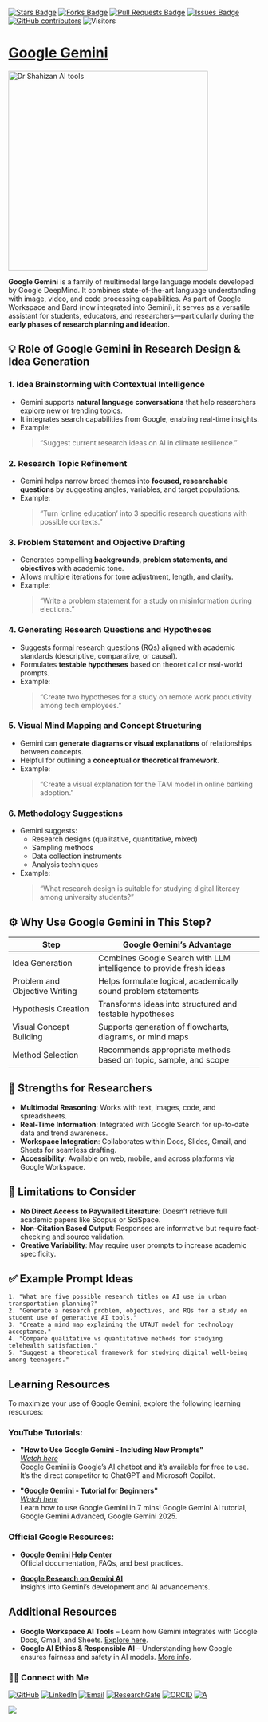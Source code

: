 <a href="https://github.com/drshahizan/short-course/stargazers"><img src="https://img.shields.io/github/stars/drshahizan/short-course" alt="Stars Badge"/></a>
<a href="https://github.com/drshahizan/short-course/network/members"><img src="https://img.shields.io/github/forks/drshahizan/short-course" alt="Forks Badge"/></a>
<a href="https://github.com/drshahizan/short-course/pulls"><img src="https://img.shields.io/github/issues-pr/drshahizan/short-course" alt="Pull Requests Badge"/></a>
<a href="https://github.com/drshahizan/short-course"><img src="https://img.shields.io/github/issues/drshahizan/short-course" alt="Issues Badge"/></a>
<a href="https://github.com/drshahizan/short-course/graphs/contributors"><img alt="GitHub contributors" src="https://img.shields.io/github/contributors/drshahizan/short-course?color=2b9348"></a>
![Visitors](https://api.visitorbadge.io/api/visitors?path=https%3A%2F%2Fgithub.com%2Fdrshahizan%2Fshort-course&labelColor=%23d9e3f0&countColor=%23697689&style=flat)

# [Google Gemini](https://gemini.google.com)

 <img src="https://www.gstatic.com/lamda/images/gemini_thumbnail_c362e5eadc46ca9f617e2.png" alt="Dr Shahizan AI tools"  height="400">

**Google Gemini** is a family of multimodal large language models developed by Google DeepMind. It combines state-of-the-art language understanding with image, video, and code processing capabilities. As part of Google Workspace and Bard (now integrated into Gemini), it serves as a versatile assistant for students, educators, and researchers—particularly during the **early phases of research planning and ideation**.

## 💡 Role of Google Gemini in Research Design & Idea Generation

### 1. **Idea Brainstorming with Contextual Intelligence**
- Gemini supports **natural language conversations** that help researchers explore new or trending topics.
- It integrates search capabilities from Google, enabling real-time insights.
- Example:  
  > “Suggest current research ideas on AI in climate resilience.”

### 2. **Research Topic Refinement**
- Gemini helps narrow broad themes into **focused, researchable questions** by suggesting angles, variables, and target populations.
- Example:  
  > “Turn ‘online education’ into 3 specific research questions with possible contexts.”

### 3. **Problem Statement and Objective Drafting**
- Generates compelling **backgrounds, problem statements, and objectives** with academic tone.
- Allows multiple iterations for tone adjustment, length, and clarity.
- Example:  
  > “Write a problem statement for a study on misinformation during elections.”

### 4. **Generating Research Questions and Hypotheses**
- Suggests formal research questions (RQs) aligned with academic standards (descriptive, comparative, or causal).
- Formulates **testable hypotheses** based on theoretical or real-world prompts.
- Example:  
  > “Create two hypotheses for a study on remote work productivity among tech employees.”

### 5. **Visual Mind Mapping and Concept Structuring**
- Gemini can **generate diagrams or visual explanations** of relationships between concepts.
- Helpful for outlining a **conceptual or theoretical framework**.
- Example:  
  > “Create a visual explanation for the TAM model in online banking adoption.”

### 6. **Methodology Suggestions**
- Gemini suggests:
  - Research designs (qualitative, quantitative, mixed)
  - Sampling methods
  - Data collection instruments
  - Analysis techniques
- Example:  
  > “What research design is suitable for studying digital literacy among university students?”

## ⚙️ Why Use Google Gemini in This Step?

| Step                            | Google Gemini’s Advantage                                               |
|----------------------------------|-------------------------------------------------------------------------|
| Idea Generation                 | Combines Google Search with LLM intelligence to provide fresh ideas     |
| Problem and Objective Writing   | Helps formulate logical, academically sound problem statements          |
| Hypothesis Creation             | Transforms ideas into structured and testable hypotheses                |
| Visual Concept Building         | Supports generation of flowcharts, diagrams, or mind maps               |
| Method Selection                | Recommends appropriate methods based on topic, sample, and scope        |

## 🚀 Strengths for Researchers

- **Multimodal Reasoning**: Works with text, images, code, and spreadsheets.
- **Real-Time Information**: Integrated with Google Search for up-to-date data and trend awareness.
- **Workspace Integration**: Collaborates within Docs, Slides, Gmail, and Sheets for seamless drafting.
- **Accessibility**: Available on web, mobile, and across platforms via Google Workspace.

## 📌 Limitations to Consider

- **No Direct Access to Paywalled Literature**: Doesn’t retrieve full academic papers like Scopus or SciSpace.
- **Non-Citation Based Output**: Responses are informative but require fact-checking and source validation.
- **Creative Variability**: May require user prompts to increase academic specificity.

## ✅ Example Prompt Ideas

```text
1. "What are five possible research titles on AI use in urban transportation planning?"
2. "Generate a research problem, objectives, and RQs for a study on student use of generative AI tools."
3. "Create a mind map explaining the UTAUT model for technology acceptance."
4. "Compare qualitative vs quantitative methods for studying telehealth satisfaction."
5. "Suggest a theoretical framework for studying digital well-being among teenagers."
```

## Learning Resources

To maximize your use of Google Gemini, explore the following learning resources:

### **YouTube Tutorials:**
- **"How to Use Google Gemini - Including New Prompts"**  
  *[Watch here](https://youtu.be/CrwrljPQaYA?si=1ITPovAVTM2u4Eck)*  
  Google Gemini is Google’s AI chatbot and it’s available for free to use. It’s the direct competitor to ChatGPT and Microsoft Copilot.

- **"Google Gemini - Tutorial for Beginners"**  
  *[Watch here](https://youtu.be/pfubneymR-M?si=m7HV0Ew0vibKuz5D)*  
  Learn how to use Google Gemini in 7 mins! Google Gemini AI tutorial, Google Gemini Advanced, Google Gemini 2025.

### **Official Google Resources:**
- **[Google Gemini Help Center](https://support.google.com/)**  
  Official documentation, FAQs, and best practices.

- **[Google Research on Gemini AI](https://ai.googleblog.com/)**  
  Insights into Gemini’s development and AI advancements.

## Additional Resources

- **Google Workspace AI Tools** – Learn how Gemini integrates with Google Docs, Gmail, and Sheets. [Explore here](https://workspace.google.com/).
- **Google AI Ethics & Responsible AI** – Understanding how Google ensures fairness and safety in AI models. [More info](https://cloud.google.com/responsible-ai).


### 🙌🏻 Connect with Me
<p align="left">
    <a href="https://github.com/drshahizan" target="_blank"><img alt="GitHub" src="https://img.shields.io/badge/-@drshahizan-181717?style=flat-square&logo=GitHub&logoColor=white"></a>
    <a href="https://www.linkedin.com/in/drshahizan" target="_blank"><img alt="LinkedIn" src="https://img.shields.io/badge/-drshahizan-blue?style=flat-square&logo=Linkedin&logoColor=white&link=https://www.linkedin.com/in/drshahizan/"></a>
    <a href="mailto:shahizan@utm.my" target="_blank"><img alt="Email" src="https://img.shields.io/badge/-shahizan@utm.my-c14438?style=flat-square&logo=Gmail&logoColor=white&link=mailto:shahizan@utm.my.com"></a>
    <a href="https://www.researchgate.net/profile/Mohd-Othman-28" target="_blank"><img alt="ResearchGate" src="https://img.shields.io/badge/-ResearchGate-00CCBB?style=flat-square&logo=ResearchGate&logoColor=white"></a>
    <a href="https://orcid.org/0000-0003-4261-1873" target="_blank"><img alt="ORCID" src="https://img.shields.io/badge/-ORCID-A6CE39?style=flat-square&logo=ORCID&logoColor=white"></a> 
 <a href="https://visitorbadge.io/status?path=https%3A%2F%2Fgithub.com%2Fdrshahizan" target="_blank"><img alt="A" src="https://api.visitorbadge.io/api/visitors?path=https%3A%2F%2Fgithub.com%2Fdrshahizan&labelColor=%23697689&countColor=%23555555&style=plastic"></a>
 
![](https://hit.yhype.me/github/profile?user_id=81284918)
</p>

